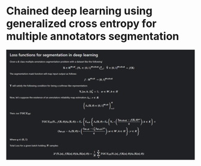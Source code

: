 # Chained deep learning using generalized cross entropy for multiple annotators segmentation

![Loss Function Equation](sources/LossFunction_Equation.png)

